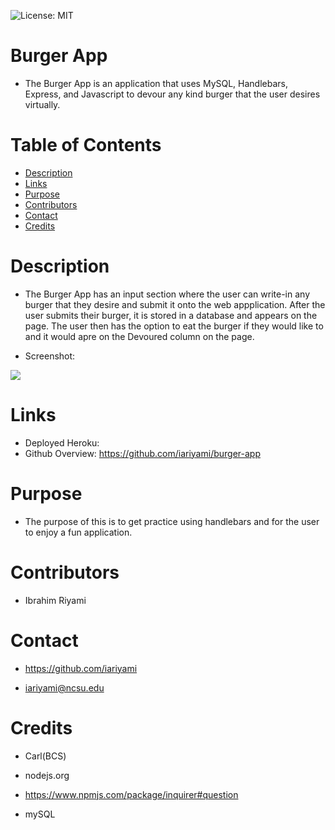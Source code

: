 ![License: MIT](https://img.shields.io/badge/License-MIT-yellow.svg)

# Burger App
* The Burger App is an application that uses MySQL, Handlebars, Express, and Javascript to devour any kind burger that the user desires virtually.

# Table of Contents

* [Description](#description)
* [Links](#links)
* [Purpose](#purpose)
* [Contributors](#contributors)
* [Contact](#contact)
* [Credits](#credits)

# **Description**
* The Burger App has an input section where the user can write-in any burger that they desire and submit it onto the web appplication. After the user submits their burger, it is stored in a database and appears on the page. The user then has the option to eat the burger if they would like to and it would apre on the Devoured column on the page. 

* Screenshot:

![](images/)

# **Links**
* Deployed Heroku: 
* Github Overview: https://github.com/iariyami/burger-app

# **Purpose**
* The purpose of this is to get practice using handlebars and for the user to enjoy a fun application.

# **Contributors**
* Ibrahim Riyami

# **Contact**
* https://github.com/iariyami

* iariyami@ncsu.edu

# **Credits**
* Carl(BCS)

* nodejs.org

* https://www.npmjs.com/package/inquirer#question

* mySQL